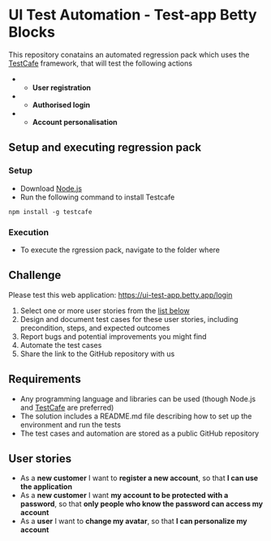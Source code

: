 # UI Test Automation - Test-app Betty Blocks

This repository conatains an automated regression pack which uses the [TestCafe](https://testcafe.io/) framework, that will test the following actions
- * **User registration**
- * **Authorised login**
- * **Account personalisation**

## Setup and executing regression pack

### Setup
-  Download [Node.js](https://nodejs.org/en/)
-  Run the following command to install Testcafe
```
npm install -g testcafe
```

### Execution
- To execute the rgression pack, navigate to the folder where 

## Challenge

Please test this web application: https://ui-test-app.betty.app/login

1. Select one or more user stories from the [list below](#1--user-stories)
1. Design and document test cases for these user stories, including precondition, steps, and expected outcomes
1. Report bugs and potential improvements you might find
1. Automate the test cases
1. Share the link to the GitHub repository with us

## Requirements

- Any programming language and libraries can be used (though Node.js and [TestCafe](https://testcafe.io/) are preferred)
- The solution includes a README.md file describing how to set up the environment and run the tests
- The test cases and automation are stored as a public GitHub repository

## User stories

- As a **new customer** I want to **register a new account**, so that **I can use the application**
- As a **new customer** I want **my account to be protected with a password**, so that **only people who know the password can access my account**
- As a **user** I want to **change my avatar**, so that **I can personalize my account**